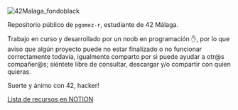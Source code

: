 ![42Malaga_fondoblack](https://user-images.githubusercontent.com/115219064/200868528-7f0e7313-6a1e-43a0-943e-85207ed868f0.png)

Repositorio público de `pgomez-r`, estudiante de 42 Málaga.

Trabajo en curso y desarrollado por un noob en programación :raised_hand:, por lo que aviso que algún proyecto puede no estar finalizado o no funcionar correctamente todavía, igualmente comparto por si puede ayudar a otr@s compañer@s; siéntete libre de consultar, descargar y/o compartir con quien quieras.

Suerte y ánimo con 42, hacker! 

[Lista de recursos en NOTION](https://billowy-vermicelli-8e6.notion.site/42-M-laga-5d9a971e88244325a734d7a13b8eb37d)